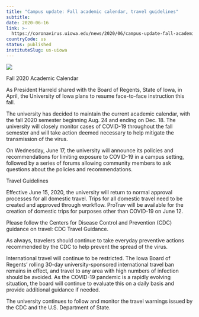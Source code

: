 ```yaml
---
title: "Campus update: Fall academic calendar, travel guidelines"
subtitle: 
date: 2020-06-16
link: >-
  https://coronavirus.uiowa.edu/news/2020/06/campus-update-fall-academic-calendar-travel-guidelines
countryCode: us
status: published
instituteSlug: us-uiowa
---
```

![](https://coronavirus.uiowa.edu/profiles/custom/sitenow/assets/favicon.ico)

Fall 2020 Academic Calendar

As President Harreld shared with the Board of Regents, State of Iowa, in April, the University of Iowa plans to resume face-to-face instruction this fall.

The university has decided to maintain the current academic calendar, with the fall 2020 semester beginning Aug. 24 and ending on Dec. 18. The university will closely monitor cases of COVID-19 throughout the fall semester and will take action deemed necessary to help mitigate the transmission of the virus.

On Wednesday, June 17, the university will announce its policies and recommendations for limiting exposure to COVID-19 in a campus setting, followed by a series of forums allowing community members to ask questions about the policies and recommendations.

Travel Guidelines

Effective June 15, 2020, the university will return to normal approval processes for all domestic travel. Trips for all domestic travel need to be created and approved through workflow. ProTrav will be available for the creation of domestic trips for purposes other than COVID-19 on June 12.

Please follow the Centers for Disease Control and Prevention (CDC) guidance on travel: CDC Travel Guidance.

As always, travelers should continue to take everyday preventive actions recommended by the CDC to help prevent the spread of the virus.

International travel will continue to be restricted. The Iowa Board of Regents’ rolling 30-day university-sponsored international travel ban remains in effect, and travel to any area with high numbers of infection should be avoided. As the COVID-19 pandemic is a rapidly evolving situation, the board will continue to evaluate this on a daily basis and provide additional guidance if needed.

The university continues to follow and monitor the travel warnings issued by the CDC and the U.S. Department of State.
